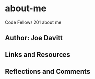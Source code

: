# about-me
Code Fellows 201 about me

## Author: Joe Davitt

## Links and Resources

## Reflections and Comments